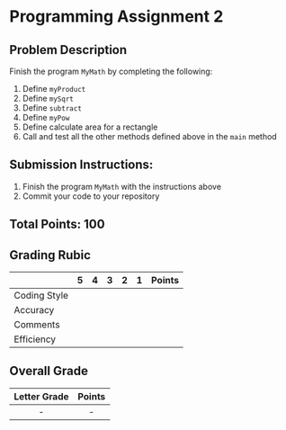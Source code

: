 
# Programming Assignment 2

## Problem Description

Finish the program `MyMath` by completing the following:

1. Define `myProduct`
2. Define `mySqrt`
3. Define `subtract`
4. Define `myPow`
5. Define calculate area for a rectangle
6. Call and test all the other methods defined above in the `main` method

## Submission Instructions:

1. Finish the program `MyMath` with the instructions above
2. Commit your code to your repository

## Total Points: 100

## Grading Rubic

|               |  5  |  4  |  3  |  2  |  1  | Points |
|---------------|:---:|:---:|:---:|:---:|:---:|:------:|
| Coding Style  |     |     |     |     |     |        |
| Accuracy      |     |     |     |     |     |        |
| Comments      |     |     |     |     |     |        |
| Efficiency    |     |     |     |     |     |        |

## Overall Grade

| Letter Grade   | Points |
|:--------------:|:------:|
|     -          |   -    |